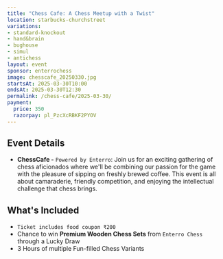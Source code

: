 ```yaml
---
title: "Chess Cafe: A Chess Meetup with a Twist"
location: starbucks-churchstreet
variations:
- standard-knockout
- hand&brain
- bughouse
- simul
- antichess
layout: event
sponsor: enterrochess
image: chesscafe_20250330.jpg
startsAt: 2025-03-30T10:00
endsAt: 2025-03-30T12:30
permalink: /chess-cafe/2025-03-30/
payment:
  price: 350
  razorpay: pl_PzcXcRBKF2PYOV
---
```


## Event Details
- **ChessCafe -** `Powered by Enterro`:
Join us for an exciting gathering of chess aficionados where we'll be
combining our passion for the game with the pleasure of sipping on freshly
brewed coffee. This event is all about camaraderie, friendly competition, and
enjoying the intellectual challenge that chess brings.

## What's Included

- `Ticket includes food coupon ₹200`
- Chance to win **Premium Wooden Chess Sets** from `Enterro Chess` through a Lucky Draw
- 3 Hours of multiple Fun-filled Chess Variants
